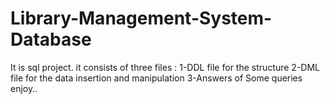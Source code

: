 # Library-Management-System-Database
It is sql project.
it consists of three files : 
1-DDL file for the structure
2-DML file for the data insertion and manipulation
3-Answers of Some queries
enjoy..
